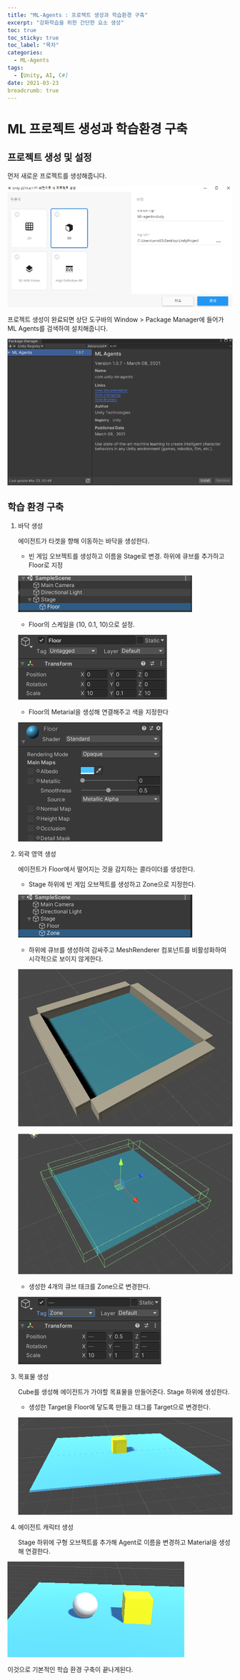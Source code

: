 ```yaml
---
title: "ML-Agents : 프로젝트 생성과 학습환경 구축"
excerpt: "강화학습을 위한 간단한 요소 생성"
toc: true
toc_sticky: true
toc_label: "목차"
categories:
  - ML-Agents
tags:
  - [Unity, AI, C#]
date: 2021-03-23
breadcrumb: true
---
```


# ML 프로젝트 생성과 학습환경 구축

## 프로젝트 생성 및 설정

 먼저 새로운 프로젝트를 생성해줍니다.

![Untitled.png](/assets/images/posts/2021-03-23/ml3/Untitled.png)

프로젝트 생성이 완료되면 상단 도구바의 Window > Package Manager에 들어가 ML Agents를 검색하여 설치해줍니다.

![Untitled%201.png](/assets/images/posts/2021-03-23/ml3/Untitled%201.png)

## 학습 환경 구축

1. 바닥 생성

     에이전트가 타겟을 향해 이동하는 바닥을 생성한다.

    - 빈 게임 오브젝트를 생성하고 이름을 Stage로 변경. 하위에 큐브를 추가하고 Floor로 지정

    ![Untitled%202.png](/assets/images/posts/2021-03-23/ml3/Untitled%202.png)

    - Floor의 스케일을 (10, 0.1, 10)으로 설정.

    ![Untitled%203.png](/assets/images/posts/2021-03-23/ml3/Untitled%203.png)

    - Floor의 Metarial을 생성해 연결해주고 색을 지정한다

    ![Untitled%204.png](/assets/images/posts/2021-03-23/ml3/Untitled%204.png)

2. 외곽 영역 생성

    에이전트가 Floor에서 떨어지는 것을 감지하는 콜라이더를 생성한다.

    - Stage 하위에 빈 게임 오브젝트를 생성하고 Zone으로 지정한다.

    ![Untitled%205.png](/assets/images/posts/2021-03-23/ml3/Untitled%205.png)

    - 하위에 큐브를 생성하여 감싸주고 MeshRenderer 컴포넌트를 비활성화하여 시각적으로 보이지 않게한다.

    ![Untitled%206.png](/assets/images/posts/2021-03-23/ml3/Untitled%206.png)

    ![Untitled%207.png](/assets/images/posts/2021-03-23/ml3/Untitled%207.png)

    - 생성한 4개의 큐브 태크를 Zone으로 변경한다.

    ![Untitled%208.png](/assets/images/posts/2021-03-23/ml3/Untitled%208.png)

3. 목표물 생성

    Cube를 생성해 에이전트가 가야할 목표물을 만들어준다. Stage 하위에 생성한다.

    - 생성한 Target을 Floor에 닿도록 만들고 태그를 Target으로 변경한다.

    ![Untitled%209.png](/assets/images/posts/2021-03-23/ml3/Untitled%209.png)

4. 에이전트 캐릭터 생성

    Stage 하위에 구형 오브젝트를 추가해 Agent로 이름을 변경하고 Material을 생성해 연결한다.

![Untitled%2010.png](/assets/images/posts/2021-03-23/ml3/Untitled%2010.png)

이것으로 기본적인 학습 환경 구축이 끝나게된다.